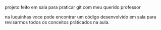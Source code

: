 projeto feito em sala para praticar git com meu querido professor


na luquinhas     voce pode encontrar um código desenvolvido em sala para revisarmos
todos os conceitos práticados na aula.

